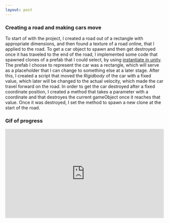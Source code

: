 ```yaml
---
layout: post
---
```



### Creating a road and making cars move

To start of with the project, I created a road out of a rectangle with appropriate dimensions, and then found a texture of a road online, that I applied to the road.
To get a car object to spawn and then get destroyed once it has traveled to the end of the road, I implemented some code that spawned clones of a prefab that I could select, by using [instantiate in unity](https://docs.unity3d.com/ScriptReference/Object.Instantiate.html). The prefab I choose to represent the car was a rectangle, which will serve as a placeholder that I can change to something else at a later stage. After this, I created a script that moved the *Rigidbody* of the car with a fixed value, which later will be changed to the actual velocity, which made the car travel forward on the road. In order to get the car destroyed after a fixed coordinate position, I created a method that takes a parameter with a coordinate and that destroyes the current gameObject once it reaches that value. Once it was destroyed, I set the method to spawn a new clone at the start of the road. 

### Gif of progress
<div style="height: 0; padding-bottom: calc(56.25%); position:relative; width: 100%;"><iframe allow="autoplay; gyroscope;" allowfullscreen height="100%" referrerpolicy="strict-origin" src="https://www.kapwing.com/e/60313ac0349969006f97bfea" style="border:0; height:100%; left:0; overflow:hidden; position:absolute; top:0; width:100%" title="Embedded content made on Kapwing" width="100%"></iframe></div><p style="font-size: 12px; text-align: right;"></p>
